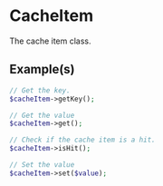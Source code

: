 # CacheItem

The cache item class.

## Example(s)

```php
// Get the key.
$cacheItem->getKey();

// Get the value
$cacheItem->get();

// Check if the cache item is a hit.
$cacheItem->isHit();

// Set the value
$cacheItem->set($value);
```
